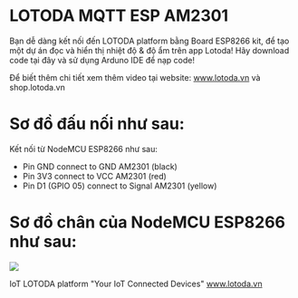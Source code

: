 # LOTODA MQTT ESP AM2301

Bạn dễ dàng kết nối đến LOTODA platform bằng Board ESP8266 kit, để tạo một dự án đọc và hiển thị nhiệt độ & độ ẩm trên app Lotoda! Hãy download code tại đây và sử dụng Arduno IDE để nạp code!

Để biết thêm chi tiết xem thêm video tại website: www.lotoda.vn và shop.lotoda.vn

# Sơ đồ đấu nối như sau:

Kết nối từ NodeMCU ESP8266 như sau:

- Pin GND connect to GND AM2301 (black)
- Pin 3V3 connect to VCC AM2301 (red)
- Pin D1 (GPIO 05) connect to Signal AM2301 (yellow)

# Sơ đồ chân của NodeMCU ESP8266 như sau:
![](https://raw.githubusercontent.com/lotoda/Lotoda-Mqtt-Esp/master/nodemcudevkit_v1-0_io.jpg)

IoT LOTODA platform "Your IoT Connected Devices" www.lotoda.vn
